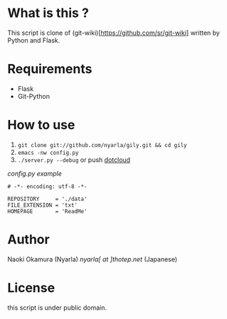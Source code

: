 # What is this ?

This script is clone of (git-wiki)[https://github.com/sr/git-wiki] written by Python and Flask.

# Requirements

* Flask
* Git-Python

# How to use

1. `git clone git://github.com/nyarla/gily.git && cd gily`
2. `emacs -nw config.py`
3. `./server.py --debug` or push [dotcloud](http://www.dotcloud.com/)

*config.py example*

    # -*- encoding: utf-8 -*-

    REPOSITORY     = './data'
    FILE_EXTENSION = 'txt'
    HOMEPAGE       = 'ReadMe'

# Author

Naoki Okamura (Nyarla) *nyarla[ at ]thotep.net* (Japanese)

# License

this script is under public domain.